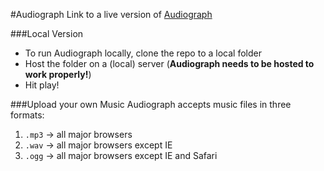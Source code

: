 #Audiograph
Link to a live version of [Audiograph](http://audiograph.modulo.site)

###Local Version
* To run Audiograph locally, clone the repo to a local folder
* Host the folder on a (local) server (**Audiograph needs to be hosted to work properly!**)
* Hit play!

###Upload your own Music
Audiograph accepts music files in three formats:

1. `.mp3` → all major browsers
2. `.wav` → all major browsers except IE
3. `.ogg` → all major browsers except IE and Safari
